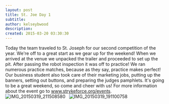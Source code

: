 ```yaml
---
layout: post
title: St. Joe Day 1
subtitle:
author: kelseybwood
description:
created: 2015-03-20 03:30:30
---
```


Today the team traveled to St. Joseph for our second competition of the year. We're off to a great start as we gear up for the weekend! When we arrived at the venue we unpacked the trailer and proceeded to set up the pit. After passing the robot inspection it was off to practice! We ran numerous practice matches, because as they say, practice makes perfect! Our business student also took care of their marketing jobs, putting up the banners, setting out buttons, and preparing the judges pamphlets. It's going to be a great weekend, so come and cheer with us! For more information about the event go to www.strykeforce.org/events. ![IMG_20150319_211508580](/wp-content/uploads/2015/03/IMG_20150319_211508580-1024x575.jpg)   ![IMG_20150319_191100758](http://strykeforce.org/wp-content/uploads/2015/03/IMG_20150319_191100758-575x1024.jpg)
